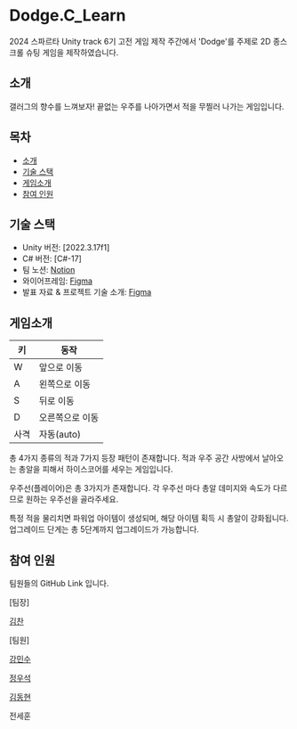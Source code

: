 # Dodge.C_Learn

2024 스파르타 Unity track 6기 고전 게임 제작 주간에서 'Dodge'를 주제로 2D 종스크롤 슈팅 게임을 제작하였습니다.

## 소개
갤러그의 향수를 느껴보자!
끝없는 우주를 나아가면서 적을 무찔러 나가는 게임입니다.

## 목차
- [소개](#소개)
- [기술 스택](#기술-스택)
- [게임소개](#게임소개)
- [참여 인원](#깃허브링크)

## 기술 스택

- Unity 버전: [2022.3.17f1]
- C# 버전: [C#-17]
- 팀 노션: [Notion](https://www.notion.so/e193b9df410b4432b2758f12d687f8cb)
- 와이어프레임: [Figma](https://www.figma.com/board/V5nljnfyh8pMLzz7yOLxe8/Untitled?node-id=0-1&node-type=canvas&t=nM0Hf0zJCOf2Bv34-0) 
- 발표 자료 & 프로젝트 기술 소개: [Figma](https://www.figma.com/board/V5nljnfyh8pMLzz7yOLxe8/1%EC%A1%B0-%ED%94%BC%EA%B7%B8%EB%A7%88?node-id=0-1&node-type=canvas&t=m7hKAkoG2PslU8iv-0)

## 게임소개

| 키   | 동작         |
|------|--------------|
| W    | 앞으로 이동  |
| A    | 왼쪽으로 이동 |
| S    | 뒤로 이동    |
| D    | 오른쪽으로 이동 |
| 사격 | 자동(auto) |

총 4가지 종류의 적과 7가지 등장 패턴이 존재합니다.
적과 우주 공간 사방에서 날아오는 총알을 피해서 하이스코어를 세우는 게임입니다.

우주선(플레이어)은 총 3가지가 존재합니다.
각 우주선 마다 총알 데미지와 속도가 다르므로 원하는 우주선을 골라주세요.

특정 적을 물리치면 파워업 아이템이 생성되며, 해당 아이템 획득 시 총알이 강화됩니다.
업그레이드 단게는 총 5단계까지 업그레이드가 가능합니다.

## 참여 인원

팀원들의 GitHub Link 입니다.

[팀장]

[김찬](https://github.com/moloch-kim)

[팀원]

[강민수](https://github.com/minsu454/minsu454.github.io)

[정우석](https://github.com/yellow-redcard)

[김동현](https://github.com/belfly1111)

전세훈